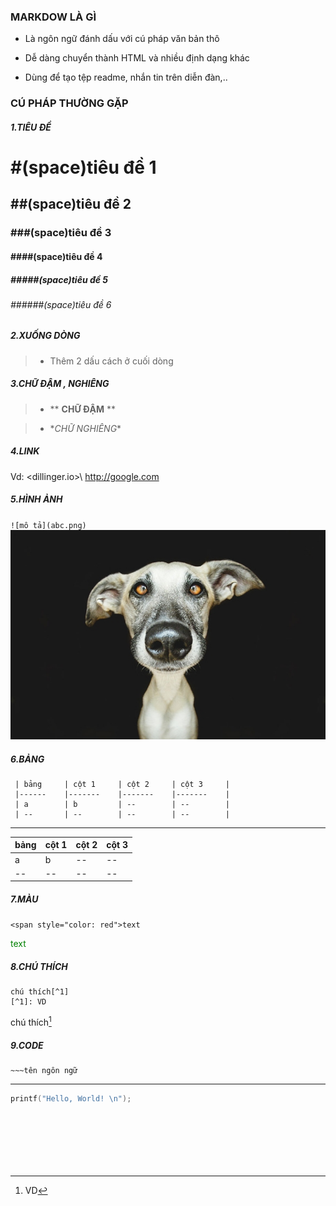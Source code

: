 
### MARKDOW LÀ GÌ

- Là ngôn ngữ đánh dấu với cú pháp văn bản thô

- Dễ dàng chuyển thành HTML và nhiều định dạng khác

- Dùng để tạo tệp readme, nhắn tin trên diễn đàn,..

### CÚ PHÁP THƯỜNG GẶP

##### 1.TIÊU ĐỀ
> 
# #(space)tiêu đề 1
> 
## ##(space)tiêu đề 2
> 
### ###(space)tiêu đề 3
> 
#### ####(space)tiêu đề 4
> 
##### #####(space)tiêu đề 5
> 
###### ######(space)tiêu đề 6

##### 2.XUỐNG DÒNG

> - Thêm 2 dấu cách ở cuối dòng  

##### 3.CHỮ ĐẬM , NGHIÊNG 

>- ** **CHỮ ĐẬM**  **   

>- \**CHỮ NGHIÊNG*\*

##### 4.LINK
 Vd: \<dillinger.io>\ 
    <http://google.com>

##### 5.HÌNH ẢNH
`![mô tả](abc.png)`  
![mô tả](67997_20140412070200.jpg)

 
##### 6.BẢNG  
     | bảng     | cột 1     | cột 2     | cột 3     |       
     |------    |-------    |-------    |-------    |   
     | a        | b         | --        | --        |       
     | --       | --        | --        | --        |       
    

---  

| bảng     | cột 1     | cột 2     | cột 3     |       
|------ |-------    |-------    |-------    |   
| a     | b         | --        | --        |       
| --    | --        | --        | --        |       


##### 7.MÀU  
 `<span style="color: red">text`  

<span style="color: green">text  

##### 8.CHÚ THÍCH  
    chú thích[^1]
    [^1]: VD  
    
chú thích[^1]
[^1]: VD  
##### 9.CODE  
    ~~~tên ngôn ngữ  
-------
~~~C  
printf("Hello, World! \n");  

    
    
 
 
 